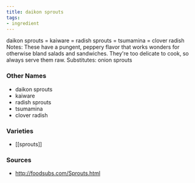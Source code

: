 ```yaml
---
title: daikon sprouts
tags:
- ingredient
---
```

daikon sprouts = kaiware = radish sprouts = tsumamina = clover radish Notes: These have a pungent, peppery flavor that works wonders for otherwise bland salads and sandwiches. They're too delicate to cook, so always serve them raw. Substitutes: onion sprouts

### Other Names

* daikon sprouts
* kaiware
* radish sprouts
* tsumamina
* clover radish

### Varieties

* [[sprouts]]

### Sources
* http://foodsubs.com/Sprouts.html
